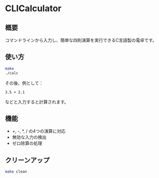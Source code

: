 # CLICalculator

## 概要
コマンドラインから入力し、簡単な四則演算を実行できるC言語製の電卓です。

## 使い方
```bash
make
./calc
```
その後、例として：
```
3.5 + 2.1
```
などと入力すると計算されます。

## 機能
- +, -, *, / の4つの演算に対応
- 無効な入力の検出
- ゼロ除算の処理

## クリーンアップ
```bash
make clean
```